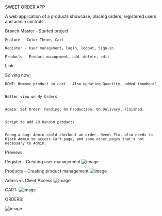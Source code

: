 SWEET ORDER APP

A web application of a products showcase, placing orders, registered users and admin controls.

Branch 
    Master - Started project
    
    Feature - Color Theme, Cart

    Register - User management, login, logout, Sign-in

    Products - Product management, add, delete, edit


Link:

Solving now:
    
    DONE: Remove product on cart - Also updating Quantity, added thumbnail

    
    Better view on My Orders
    
    
    Admin: Set Order: Pending, On Production, On Delivery, Finished.
    
    
    Script to add 20 Random products


    Foung a bug: Admin could checkout an order. Needs Fix, also needs to block Admin to access Cart page, and some other pages that's not necessary to Admin.

Preview:

Register - Creating user management
![image](https://github.com/user-attachments/assets/2f242942-aab9-451b-9733-b8296af21715)


Products - Creating product management
![image](https://github.com/user-attachments/assets/de6f31f2-bae7-4eb9-ae76-5374a9db5067)

Admin vs Client Access
![image](https://github.com/user-attachments/assets/5f034b8e-7964-4dc0-bbec-18a947c1d1f4)

CART:
![image](https://github.com/user-attachments/assets/67b1c19e-6b12-43c6-9c21-7eb396561bc8)

ORDERS:

![image](https://github.com/user-attachments/assets/f2f3b5c0-be07-4ea6-ab0a-b510eaeb6593)
